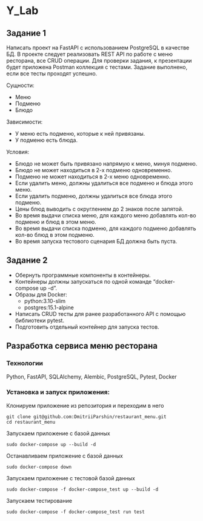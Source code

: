 # Y_Lab

## Задание 1

Написать проект на FastAPI с использованием PostgreSQL в качестве БД. В проекте следует реализовать
REST API по работе с меню ресторана, все CRUD операции. Для проверки задания, к презентации будет
приложена Postman коллекция с тестами. Задание выполнено, если все тесты проходят успешно.

Сущности: 
- Меню
- Подменю
- Блюдо

Зависимости:
- У меню есть подменю, которые к ней привязаны.
- У подменю есть блюда.

Условия:
- Блюдо не может быть привязано напрямую к меню, минуя подменю.
- Блюдо не может находиться в 2-х подменю одновременно.
- Подменю не может находиться в 2-х меню одновременно.
- Если удалить меню, должны удалиться все подменю и блюда этого меню.
- Если удалить подменю, должны удалиться все блюда этого подменю.
- Цены блюд выводить с округлением до 2 знаков после запятой.
- Во время выдачи списка меню, для каждого меню добавлять кол-во подменю и блюд в этом меню.
- Во время выдачи списка подменю, для каждого подменю добавлять кол-во блюд в этом подменю.
- Во время запуска тестового сценария БД должна быть пуста.

## Задание 2

- Обернуть программные компоненты в контейнеры. 
- Контейнеры должны запускаться по одной команде “docker-compose up -d”.
- Образы для Docker:
  - python:3.10-slim
  - postgres:15.1-alpine
- Написать CRUD тесты для ранее разработанного API с помощью библиотеки pytest.
- Подготовить отдельный контейнер для запуска тестов.
## Разработка сервиса меню ресторана

### Технологии
Python, FastAPI, SQLAlchemy, Alembic, PostgreSQL, Pytest, Docker
### Установка и запуск приложения:

Клонируем приложение из репозитория и переходим в него
```
git clone git@github.com:DmitriiParshin/restaurant_menu.git
cd restaurant_menu
```
Запускаем приложение с базой данных
```
sudo docker-compose up --build -d
```
Останавливаем приложение с базой данных
```
sudo docker-compose down
```
Запускаем приложение с тестовой базой данных
```
sudo docker-compose -f docker-compose_test up --build -d
```
Запускаем тестирование
```
sudo docker-compose -f docker-compose_test run test
```